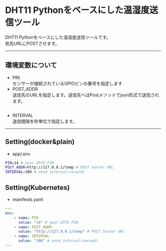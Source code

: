 # DHT11 Pythonをベースにした温湿度送信ツール
 DHT11 Pythonをベースにした温湿度送信ツールです。  
 宛先URLにPOSTさせます。  

---

## 環境変数について
- PIN  
センサーが接続されているGPIOピンの番号を指定します
- POST_ADDR  
送信先のURLを指定します。送信先へはPostメソッドでjson形式で送信されます。
    ```json
    
    ```
- INTERVAL  
送信間隔を秒単位で指定します。
  
---
## Setting(docker&plain)
- app/.env
```sh
PIN=14 # your GPIO PIN
POST_ADDR=http://127.0.0.1/temp # POST Server URL
INTERVAL=300 # send interval(second)
```

## Setting(Kubernetes)
- manifests.yaml
```yaml
~~~
env:
    - name: PIN
      value: "14" # your GPIO PIN
    - name: POST_ADDR
      value: "http://127.0.0.1/temp" # POST Server URL
    - name: INTERVAL
      value: "300" # send interval(second)
~~~
```